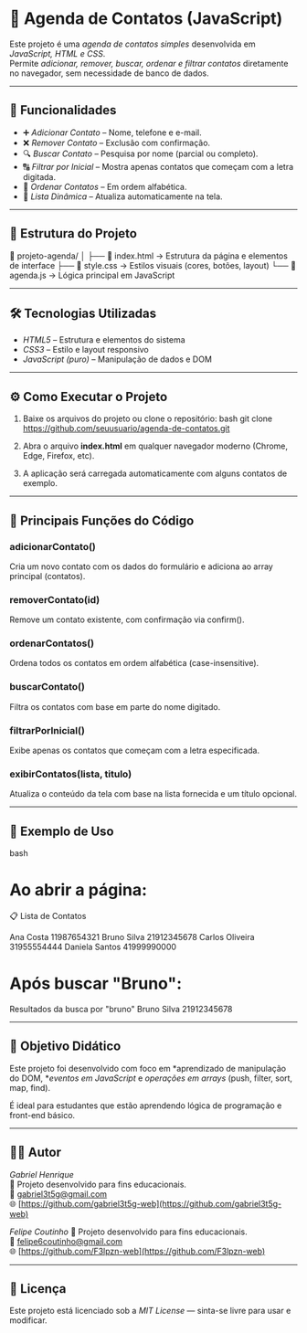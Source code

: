 # 📒 Agenda de Contatos (JavaScript)

Este projeto é uma *agenda de contatos simples* desenvolvida em *JavaScript, HTML e CSS*.  
Permite *adicionar, remover, buscar, ordenar e filtrar contatos* diretamente no navegador, sem necessidade de banco de dados.

---

## 🚀 Funcionalidades

- ➕ *Adicionar Contato* – Nome, telefone e e-mail.
- ❌ *Remover Contato* – Exclusão com confirmação.
- 🔍 *Buscar Contato* – Pesquisa por nome (parcial ou completo).
- 🔠 *Filtrar por Inicial* – Mostra apenas contatos que começam com a letra digitada.
- 🧾 *Ordenar Contatos* – Em ordem alfabética.
- 💾 *Lista Dinâmica* – Atualiza automaticamente na tela.

---

## 🧠 Estrutura do Projeto


📁 projeto-agenda/
│
├── 📄 index.html       → Estrutura da página e elementos de interface
├── 🎨 style.css        → Estilos visuais (cores, botões, layout)
└── 🧩 agenda.js        → Lógica principal em JavaScript


---

## 🛠 Tecnologias Utilizadas

- *HTML5* – Estrutura e elementos do sistema  
- *CSS3* – Estilo e layout responsivo  
- *JavaScript (puro)* – Manipulação de dados e DOM  

---

## ⚙ Como Executar o Projeto

1. Baixe os arquivos do projeto ou clone o repositório:
   bash
   git clone https://github.com/seuusuario/agenda-de-contatos.git
   

2. Abra o arquivo **index.html** em qualquer navegador moderno (Chrome, Edge, Firefox, etc).

3. A aplicação será carregada automaticamente com alguns contatos de exemplo.

---

## 🧩 Principais Funções do Código

### adicionarContato()
Cria um novo contato com os dados do formulário e adiciona ao array principal (contatos).

### removerContato(id)
Remove um contato existente, com confirmação via confirm().

### ordenarContatos()
Ordena todos os contatos em ordem alfabética (case-insensitive).

### buscarContato()
Filtra os contatos com base em parte do nome digitado.

### filtrarPorInicial()
Exibe apenas os contatos que começam com a letra especificada.

### exibirContatos(lista, titulo)
Atualiza o conteúdo da tela com base na lista fornecida e um título opcional.

---

## 🧪 Exemplo de Uso

bash
# Ao abrir a página:
📋 Lista de Contatos

Ana Costa     11987654321
Bruno Silva   21912345678
Carlos Oliveira 31955554444
Daniela Santos 41999990000

# Após buscar "Bruno":
Resultados da busca por "bruno"
Bruno Silva   21912345678


---

## 🎯 Objetivo Didático

Este projeto foi desenvolvido com foco em *aprendizado de manipulação do DOM, **eventos em JavaScript* e *operações em arrays* (push, filter, sort, map, find).

É ideal para estudantes que estão aprendendo lógica de programação e front-end básico.

---

## 👨‍💻 Autor

*Gabriel Henrique*  
💼 Projeto desenvolvido para fins educacionais.  
📧 gabriel3t5g@gmail.com  
🌐 [https://github.com/gabriel3t5g-web](https://github.com/gabriel3t5g-web)

*Felipe Coutinho*
💼 Projeto desenvolvido para fins educacionais.  
📧 felipe6coutinho@gmail.com  
🌐 [https://github.com/F3lpzn-web](https://github.com/F3lpzn-web)

---

## 📄 Licença

Este projeto está licenciado sob a *MIT License* — sinta-se livre para usar e modificar.
